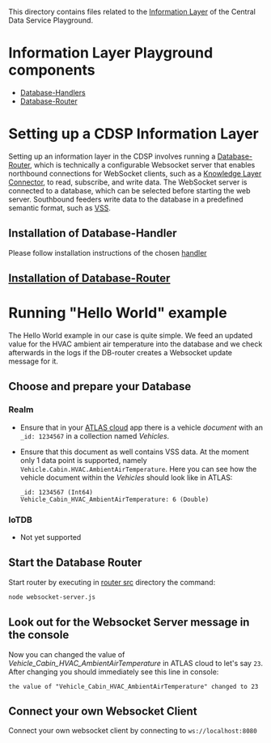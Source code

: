 This directory contains files related to the [Information Layer](https://en.wikipedia.org/wiki/DIKW_pyramid) of the Central Data Service Playground.

# Information Layer Playground components
   - [Database-Handlers](./handlers)
   - [Database-Router](./router)

# Setting up a CDSP Information Layer
Setting up an information layer in the CDSP involves running a [Database-Router](./router), which is technically a configurable Websocket server that enables northbound connections for WebSocket clients, such as a [Knowledge Layer Connector](../knowledge-layer/README.md), to read, subscribe, and write data. The WebSocket server is connected to a database, which can be selected before starting the web server. Southbound feeders write data to the database in a predefined semantic format, such as [VSS](https://github.com/COVESA/vehicle_signal_specification).  

## Installation of Database-Handler

Please follow installation instructions of the chosen [handler](./handlers/)
 
## [Installation of Database-Router](./router)

# Running "Hello World" example

The Hello World example in our case is quite simple. We feed an updated value for the HVAC ambient air temperature into the database and we check afterwards in the logs if the DB-router creates a Websocket update message for it.

## Choose and prepare your Database

### Realm
- Ensure that in your [ATLAS cloud](https://cloud.mongodb.com/) app there is a vehicle *document* with an `_id: 1234567` in a collection named *Vehicles*.
- Ensure that this document as well contains VSS data. At the moment only 1 data point is supported, namely `Vehicle.Cabin.HVAC.AmbientAirTemperature`. Here you can see how the vehicle document within the *Vehicles* should look like in ATLAS:

  ```
  _id: 1234567 (Int64)
  Vehicle_Cabin_HVAC_AmbientAirTemperature: 6 (Double)
  ```

### IoTDB
- Not yet supported

## Start the Database Router
Start router by executing in [router src](./router/src/) directory the command:

```bash
node websocket-server.js
```

## Look out for the Websocket Server message in the console
Now you can changed the value of *Vehicle_Cabin_HVAC_AmbientAirTemperature* in ATLAS cloud to let's say `23`. After changing you should immediately see this line in console:

```
the value of "Vehicle_Cabin_HVAC_AmbientAirTemperature" changed to 23
```

## Connect your own Websocket Client
Connect your own websocket client by connecting to `ws://localhost:8080`

